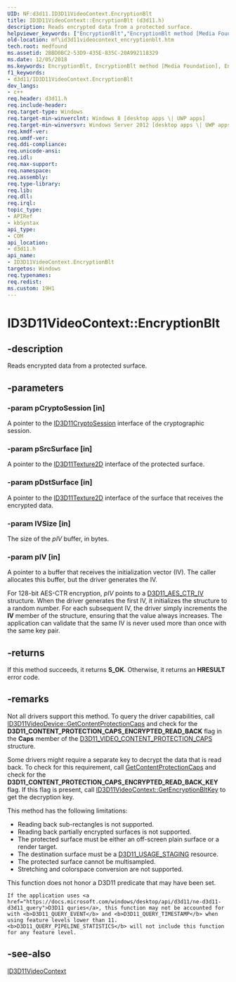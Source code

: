 ```yaml
---
UID: NF:d3d11.ID3D11VideoContext.EncryptionBlt
title: ID3D11VideoContext::EncryptionBlt (d3d11.h)
description: Reads encrypted data from a protected surface.
helpviewer_keywords: ["EncryptionBlt","EncryptionBlt method [Media Foundation]","EncryptionBlt method [Media Foundation]","ID3D11VideoContext interface","ID3D11VideoContext interface [Media Foundation]","EncryptionBlt method","ID3D11VideoContext.EncryptionBlt","ID3D11VideoContext::EncryptionBlt","d3d11/ID3D11VideoContext::EncryptionBlt","mf.id3d11videocontext_encryptionblt"]
old-location: mf\id3d11videocontext_encryptionblt.htm
tech.root: medfound
ms.assetid: 2BBD0BC2-53D9-435E-835C-20A992118329
ms.date: 12/05/2018
ms.keywords: EncryptionBlt, EncryptionBlt method [Media Foundation], EncryptionBlt method [Media Foundation],ID3D11VideoContext interface, ID3D11VideoContext interface [Media Foundation],EncryptionBlt method, ID3D11VideoContext.EncryptionBlt, ID3D11VideoContext::EncryptionBlt, d3d11/ID3D11VideoContext::EncryptionBlt, mf.id3d11videocontext_encryptionblt
f1_keywords:
- d3d11/ID3D11VideoContext.EncryptionBlt
dev_langs:
- c++
req.header: d3d11.h
req.include-header: 
req.target-type: Windows
req.target-min-winverclnt: Windows 8 [desktop apps \| UWP apps]
req.target-min-winversvr: Windows Server 2012 [desktop apps \| UWP apps]
req.kmdf-ver: 
req.umdf-ver: 
req.ddi-compliance: 
req.unicode-ansi: 
req.idl: 
req.max-support: 
req.namespace: 
req.assembly: 
req.type-library: 
req.lib: 
req.dll: 
req.irql: 
topic_type:
- APIRef
- kbSyntax
api_type:
- COM
api_location:
- d3d11.h
api_name:
- ID3D11VideoContext.EncryptionBlt
targetos: Windows
req.typenames: 
req.redist: 
ms.custom: 19H1
---
```


# ID3D11VideoContext::EncryptionBlt


## -description


Reads encrypted data from a protected surface.




## -parameters




### -param pCryptoSession [in]

A pointer to the <a href="https://docs.microsoft.com/windows/desktop/api/d3d11/nn-d3d11-id3d11cryptosession">ID3D11CryptoSession</a> interface of the cryptographic session.


### -param pSrcSurface [in]

A pointer to the <a href="https://docs.microsoft.com/windows/desktop/api/d3d11/nn-d3d11-id3d11texture2d">ID3D11Texture2D</a> interface of the protected surface.


### -param pDstSurface [in]

A pointer to the <a href="https://docs.microsoft.com/windows/desktop/api/d3d11/nn-d3d11-id3d11texture2d">ID3D11Texture2D</a> interface of the surface that receives the encrypted data.



### -param IVSize [in]

The size of the <i>pIV</i> buffer, in bytes.


### -param pIV [in]

A pointer to a buffer that receives the initialization vector (IV). The caller allocates this buffer, but the driver generates the IV. 

For 128-bit AES-CTR encryption, <i>pIV</i> points to a <a href="https://docs.microsoft.com/windows/desktop/api/d3d11/ns-d3d11-d3d11_aes_ctr_iv">D3D11_AES_CTR_IV</a> structure. When the driver generates the first IV, it initializes the structure to a random number. For each subsequent IV, the driver simply increments the <b>IV</b> member of the structure, ensuring that the value always increases. The application can validate that the same IV is never used more than once with the same key pair.


## -returns



If this method succeeds, it returns <b xmlns:loc="http://microsoft.com/wdcml/l10n">S_OK</b>. Otherwise, it returns an <b xmlns:loc="http://microsoft.com/wdcml/l10n">HRESULT</b> error code.




## -remarks



Not all drivers support this method. To query the driver capabilities, call <a href="https://docs.microsoft.com/windows/desktop/api/d3d11/nf-d3d11-id3d11videodevice-getcontentprotectioncaps">ID3D11VideoDevice::GetContentProtectionCaps</a> and check for the <b>D3D11_CONTENT_PROTECTION_CAPS_ENCRYPTED_READ_BACK</b> 
flag in the <b>Caps</b> member of the <a href="https://docs.microsoft.com/windows/desktop/api/d3d11/ns-d3d11-d3d11_video_content_protection_caps">D3D11_VIDEO_CONTENT_PROTECTION_CAPS</a> structure.

Some drivers might require a separate key to decrypt the data that is read back. To check for this requirement, call <a href="https://docs.microsoft.com/windows/desktop/api/d3d11/nf-d3d11-id3d11videodevice-getcontentprotectioncaps">GetContentProtectionCaps</a> and check for the <b>D3D11_CONTENT_PROTECTION_CAPS_ENCRYPTED_READ_BACK_KEY</b> 
flag. If this flag is present, call <a href="https://docs.microsoft.com/windows/desktop/api/d3d11/nf-d3d11-id3d11videocontext-getencryptionbltkey">ID3D11VideoContext::GetEncryptionBltKey</a> to get the decryption key.

This method has the following limitations:

<ul>
<li>Reading back  sub-rectangles is not supported.</li>
<li>Reading back  partially encrypted surfaces is not supported.</li>
<li>The protected surface must be either an off-screen plain surface or a render target.</li>
<li>The destination surface must be a <a href="https://docs.microsoft.com/windows/desktop/medfound/mf-sa-d3d11-usage">D3D11_USAGE_STAGING</a> resource.</li>
<li>The protected surface cannot be multisampled.</li>
<li>Stretching and colorspace conversion are not supported.</li>
</ul>
	This function does not honor a D3D11 predicate that may have been set.

	If the application uses <a href="https://docs.microsoft.com/windows/desktop/api/d3d11/ne-d3d11-d3d11_query">D3D11 quries</a>, this function may not be accounted for with <b>D3D11_QUERY_EVENT</b> and <b>D3D11_QUERY_TIMESTAMP</b> when using feature levels lower than 11.  <b>D3D11_QUERY_PIPELINE_STATISTICS</b> will not include this function for any feature level.




## -see-also




<a href="https://docs.microsoft.com/windows/desktop/api/d3d11/nn-d3d11-id3d11videocontext">ID3D11VideoContext</a>
 

 

